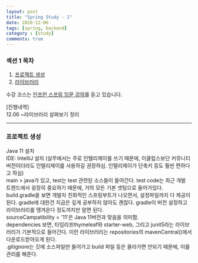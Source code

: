```yaml
---
layout: post
title: "Spring Study - 1"
date: 2020-12-06
tags: [spring, backend]
category : [study]
comments: true
---
```


### 섹션 1 목차  
1. <a href="#1">프로젝트 생성</a>  
2. <a href="#2">라이브러리</a>

수강 코스는 <a href="https://www.inflearn.com/course/%EC%8A%A4%ED%94%84%EB%A7%81-%EC%9E%85%EB%AC%B8-%EC%8A%A4%ED%94%84%EB%A7%81%EB%B6%80%ED%8A%B8/">인프런 스프링 입문 강의</a>를 듣고 있습니다.  

[진행내역]  
12.06 ~라이브러리 살펴보기 정리

---
<a name="1"></a>
### 프로젝트 생성
Java 11 설치  
IDE: IntelliJ 설치 (실무에서는 주로 인텔리제이를 쓰기 때문에, 이클립스보단 커뮤니티 버전이더라도 인텔리제이를 사용하길 권장하심. 인텔리제이가 단축키 등도 훨씬 편하다고 하심)  
main > java가 있고, test는 test 관련된 소스들이 들어간다. test code는 최근 개발 트렌드에서 굉장히 중요하기 때문에, 거의 모든 기본 셋팅으로 들어가있다.  
build.gradle을 보면 개발자 친화적인 스프링부트가 나오면서, 설정파일까지 다 제공이 된다. gradle에 대한건 지금은 깊게 공부하지 않아도 괜찮다. gradle이 버전 설정하고 라이브러리를 땡겨온다 정도까지만 알면 된다.  
sourceCampatibility = '11'은 Java 11버전과 맞음을 의미함.  
dependencies 보면, 타임리프thymeleaf와 starter-web, 그리고 junit5라는 라이브러리가 기본적으로 들어간다. 이런 라이브러리는 repositories의 mavenCentral()에서 다운로드받아오게 된다.  
.gitignore는 깃에 소스파일만 들어가고 build 파일 등은 올라가면 안되기 때문에, 이를 관리를 해준다.  

##### HelloSpringApplication
```java
package hello.hellospring;

import org.springframework.boot.SpringApplication;
import org.springframework.boot.autoconfigure.SpringBootApplication;

@SpringBootApplication
public class HelloSpringApplication {

	public static void main(String[] args) {
		SpringApplication.run(HelloSpringApplication.class, args);
	}
}

```
메인 메서드를 그냥 실행하면 된다. Tomcat started on port(s):8080이 로그에 떠있는데, 웹 브라우저를 열어서 localhost:8080으로 들어가면 에러페이지가 뜬다. 내장된 Tomcat 웹서버를 자체적으로 띄우면서 스프링부트도 같이 올라가게 되는 것이다.  
인텔리제이를 쓰다보면 그레이들이 직접 실행되어 느릴 때가 있는데, Preference > Build Tools에서 Build and run using과 Run tests using을 인텔리제이로 바꿔주면 됨.  

---
<a name="2"></a>
### 라이브러리
build.grade을 열어보면, 최초에 선택한 라이브러리는 타임리프(html 만들어주는 템플릿 엔진), 스타터웹, 자동으로 들어오는 스타터테스트밖에 없다. External Libraries를 들어가보면, 땡겨온 라이브러리가 알고보면 굉장히 많음. junit관련된 것도 있고, spring-boot와 관련된 것도 굉장히 많다. 직접 땡긴 적이 없는데? 요즘에는 웹 애플리케이션 만들려면 기본적으로 저 라이브러리들은 필요해서, 스프링에서 자동으로 관리를 해준다.  
이미 starter-web을 가져오기 위해 필요했던, 의존하는 라이브러리들을 싹 다 자동으로 스프링에서 가져오는 것임. ~라이브러리를 땡긴다고 표현하는구나.. 신기하다~  
왼쪽 하단 네모두개를 누르면 오른쪽에 Gradle칸이 뜬다. 이걸 눌러보면 Dependencies들을 확인할 수 있다. 끝에 (*)이라고 붙어있는건 표현상 중복을 제외해준 것임.  
강사님의 재미있는 이야기 : 고대의 개발자들은(ㅋㅋㅋ) 웹 서버와 개발 라이브러리가 분리되어 있어서, 톰캣 서버 들어가서 라이브러리를 막 설치하고 했었는데, 이제는 그냥 내장형(임베디드) 웹서버를 갖고 있다. 라이브러리 하나를 빌드해서 웹서버에 올리면 되는 것이다.  
톰캣가보면 embed-core도 확인할 수 있고, 타임리프를 눌러보면 org.thymeleaf 등 관련된 라이브러리들을 갖고 있다. 스프링부트를 눌러보면 autoconfigure, logging, spring-core까지 싹 세팅이 되어서 돌아가는 것을 확인할 수 있다.  
- logging : 현업에서 일하는 분들은 log로 꼭 출력을 해야한다. 로그로 남겨야 심각한 에러만 따로 모아볼 수 있거나, 로그파일들을 관리할 수 있기 때문이다. 강의에서는 system.out.println도 많이 쓰겠다. logging을 들어가보면 slf4j과 logback이 있다. 시대에 따라 트렌드가 바뀌긴 하는데, slf4j는 인터페이스이고, 로그 구현체는 logback을 주로 사용한다. 요즘에는 이 두가지 조합을 많이 쓰니까, 스프링에서도 그냥 두 개를 logging을 땡기면 자동으로 두 라이브러리를 땡겨준다. logging에 관련해서는 slf4j과 logback을 검색해보시면 된다.  

test를 살펴보면, 자바 진영에서는 junit을 주로 쓴다. 최근에 junit5로 넘어가는 추세이다. mockito라던가, assertj라던가가 있는데 이는 test를 편리하게 할 수 있도록 도와주는 라이브러리이고 핵심은 junit이다.  
핵심 라이브러리는, 정리를 해보면 스프링 부트 라이브러리로는 spring-boot-start-web (톰캣, 스프링 웹 MVC), 타임리프 템플릿 엔진(view), 스프링부트스타터(부트+코어+로깅)가 있다.  
테스트 라이브러리는 junit이 기본이고, mockito(목 라이브러리), assertj(테스트 코드 작성을 좀 더 편하게 하도록 도와주는 라이브러리), spring-test(스프링 통합 테스트 지원)rk dlTek.
